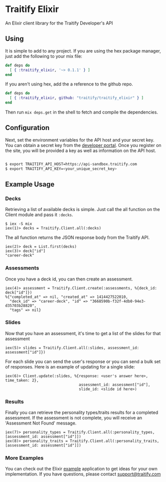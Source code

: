 # Traitify Elixir

An Elixir client library for the Traitify Developer's API

## Using

It is simple to add to any project. If you are using the hex package manager, just add the following to your mix file:

``` elixir
def deps do
  [ { :traitify_elixir, '~> 0.1.1' } ]
end
```

If you aren't using hex, add the a reference to the github repo.

``` elixir
def deps do
  [ { :traitify_elixir, github: "traitify/traitify_elixir" } ]
end
```

Then run `mix deps.get` in the shell to fetch and compile the dependencies.

## Configuration

Next, set the environment variables for the API host and your secret key. You can obtain a secret key from
the [developer portal](http://developer.traitify.com). Once you register on the site, you will be provided
a key as well as information on the API host.

``` bash

$ export TRAITIFY_API_HOST=https://api-sandbox.traitify.com
$ export TRAITIFY_API_KEY=<your_unique_secret_key>

```
## Example Usage

### Decks

Retrieving a list of available decks is simple. Just call the all function on the Client module and pass it `:decks`.

``` shell
$ iex -S mix
iex(1)> decks = Traitify.Client.all(:decks)
```

The all function returns the JSON response body from the Traitify API.

``` shell
iex(2)> deck = List.first(decks)
iex(3)> deck["id"]
"career-deck"
```

### Assessments

Once you have a deck id, you can then create an assessment.

``` shell
iex(4)> assessment = Traitify.Client.create(:assessments, %{deck_id: deck["id"]})
%{"completed_at" => nil, "created_at" => 1414427522010,
  "deck_id" => "career-deck", "id" => "3668590b-f32f-4db0-94e3-d35703b28820",
  "tags" => nil}
```

### Slides

Now that you have an assessment, it's time to get a list of the slides for that assessment

``` shell
iex(5)> slides = Traitify.Client.all(:slides, assessment_id: assessment["id"]})
```

For each slide you can send the user's response or you can send a bulk set of responses. Here is an example of
updating for a single slide:

``` shell
iex(6)> Client.update(:slides, %{response: <user's answer here>, time_taken: 2},
                                 assessment_id: assessment["id"],
                                 slide_id: <slide id here>)
```

### Results

Finally you can retrieve the personality types/traits results for a completed assessment. If the assessment is not complete, you will receive an 'Assessment Not Found' message.

``` shell
iex(7)> personality_types = Traitify.Client.all(:personality_types, [assessment_id: assessment["id"]])
iex(8)> personality_traits = Traitify.Client.all(:personality_traits, [assessment_id: assessment["id"]])
```


### More Examples

You can check out the Elixir [example](http://github.com/traitify/example_elixir) application to get ideas for your own implementation. If you have questions, please contact [support@traitify.com](mailto:support@traitify.com)
